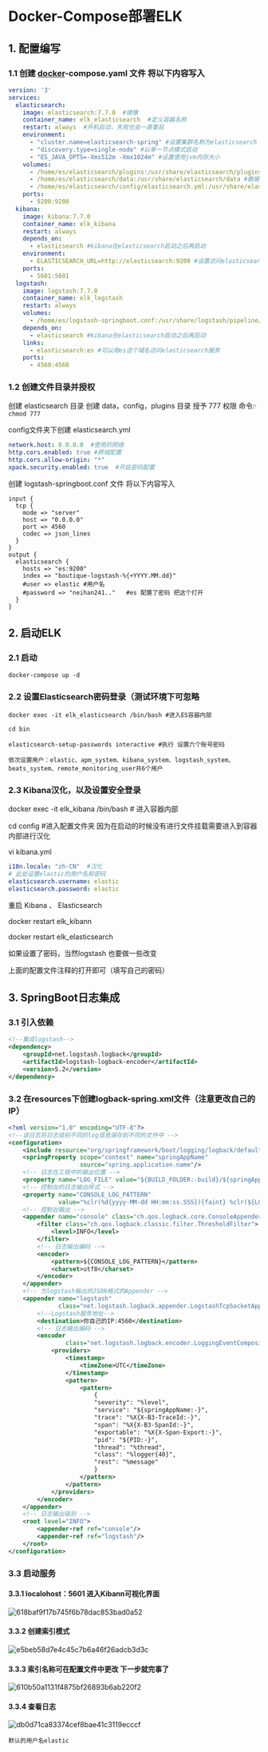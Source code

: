# Docker-Compose部署ELK

## 1. 配置编写

### 1.1 创建 [docker](https://so.csdn.net/so/search?q=docker&spm=1001.2101.3001.7020)-compose.yaml 文件 将以下内容写入

```yaml
version: '3'
services:
  elasticsearch:
    image: elasticsearch:7.7.0  #镜像
    container_name: elk_elasticsearch  #定义容器名称
    restart: always  #开机启动，失败也会一直重启
    environment:
      - "cluster.name=elasticsearch-spring" #设置集群名称为elasticsearch
      - "discovery.type=single-node" #以单一节点模式启动
      - "ES_JAVA_OPTS=-Xms512m -Xmx1024m" #设置使用jvm内存大小
    volumes:
      - /home/es/elasticsearch/plugins:/usr/share/elasticsearch/plugins #插件文件挂载
      - /home/es/elasticsearch/data:/usr/share/elasticsearch/data #数据文件挂载
      - /home/es/elasticsearch/config/elasticsearch.yml:/usr/share/elasticsearch/config/elasticsearch.yml #配置文件挂载
    ports:
      - 9200:9200
  kibana:
    image: kibana:7.7.0
    container_name: elk_kibana
    restart: always
    depends_on:
      - elasticsearch #kibana在elasticsearch启动之后再启动
    environment:
      - ELASTICSEARCH_URL=http://elasticsearch:9200 #设置访问elasticsearch的地址
    ports:
      - 5601:5601
  logstash:
    image: logstash:7.7.0
    container_name: elk_logstash
    restart: always
    volumes:
      - /home/es/logstash-springboot.conf:/usr/share/logstash/pipeline/logstash.conf #挂载logstash的配置文件
    depends_on:
      - elasticsearch #kibana在elasticsearch启动之后再启动
    links:
      - elasticsearch:es #可以用es这个域名访问elasticsearch服务
    ports:
      - 4560:4560
```

### 1.2 创建文件目录并授权

创建 elasticsearch 目录 创建 data，config，plugins 目录 授予 777 权限 命令:· `chmod 777`

config文件夹下创建 elasticsearch.yml

```yml
network.host: 0.0.0.0  #使用的网络
http.cors.enabled: true #跨域配置
http.cors.allow-origin: "*"
xpack.security.enabled: true  #开启密码配置
```

创建 logstash-springboot.conf 文件 将以下内容写入

```
input {
  tcp {
    mode => "server"
    host => "0.0.0.0"
    port => 4560
    codec => json_lines
  }
}
output {
  elasticsearch {
    hosts => "es:9200"
    index => "boutique-logstash-%{+YYYY.MM.dd}"
    #user => elastic #用户名
    #password => "neihan241.."   #es 配置了密码 把这个打开
  }
}
```

## 2. 启动ELK

### 2.1 启动

```
docker-compose up -d
```

### 2.2 设置Elasticsearch密码登录（测试环境下可忽略

```
docker exec -it elk_elasticsearch /bin/bash #进入ES容器内部

cd bin

elasticsearch-setup-passwords interactive #执行 设置六个账号密码

依次设置用户：elastic、apm_system、kibana_system、logstash_system、beats_system、remote_monitoring_user共6个用户
```

### 2.3 Kibana汉化，以及设置安全登录

docker exec -it elk_kibana /bin/bash # 进入容器内部

cd config #进入配置文件夹 因为在启动的时候没有进行文件挂载需要进入到容器内部进行汉化

vi kibana.yml

```yml
i18n.locale: "zh-CN"  #汉化
# 此处设置elastic的用户名和密码
elasticsearch.username: elastic
elasticsearch.password: elastic
```

重启 Kibana 、 Elasticsearch

docker restart elk_kibann

docker restart elk_elasticsearch

如果设置了密码，当然logstash 也要做一些改变

上面的配置文件注释的打开即可（填写自己的密码）

## 3. SpringBoot日志集成

### 3.1 引入依赖

```xml
<!--集成logstash-->
<dependency>
    <groupId>net.logstash.logback</groupId>
    <artifactId>logstash-logback-encoder</artifactId>
    <version>5.2</version>
</dependency>
```

### 3.2 在resources下创建logback-spring.xml文件（注意更改自己的IP）

```xml
<?xml version="1.0" encoding="UTF-8"?>
<!--该日志将日志级别不同的log信息保存到不同的文件中 -->
<configuration>
    <include resource="org/springframework/boot/logging/logback/defaults.xml"/>
    <springProperty scope="context" name="springAppName"
                    source="spring.application.name"/>
    <!-- 日志在工程中的输出位置 -->
    <property name="LOG_FILE" value="${BUILD_FOLDER:-build}/${springAppName}"/>
    <!-- 控制台的日志输出样式 -->
    <property name="CONSOLE_LOG_PATTERN"
              value="%clr(%d{yyyy-MM-dd HH:mm:ss.SSS}){faint} %clr(${LOG_LEVEL_PATTERN:-%5p}) %clr(${PID:- }){magenta} %clr(---){faint} %clr([%15.15t]){faint} %m%n${LOG_EXCEPTION_CONVERSION_WORD:-%wEx}}"/>
    <!-- 控制台输出 -->
    <appender name="console" class="ch.qos.logback.core.ConsoleAppender">
        <filter class="ch.qos.logback.classic.filter.ThresholdFilter">
            <level>INFO</level>
        </filter>
        <!-- 日志输出编码 -->
        <encoder>
            <pattern>${CONSOLE_LOG_PATTERN}</pattern>
            <charset>utf8</charset>
        </encoder>
    </appender>
    <!-- 为logstash输出的JSON格式的Appender -->
    <appender name="logstash"
              class="net.logstash.logback.appender.LogstashTcpSocketAppender">
        <!--Logstash服务地址-->
        <destination>你自己的IP:4560</destination>
        <!-- 日志输出编码 -->
        <encoder
                class="net.logstash.logback.encoder.LoggingEventCompositeJsonEncoder">
            <providers>
                <timestamp>
                    <timeZone>UTC</timeZone>
                </timestamp>
                <pattern>
                    <pattern>
                        {
                        "severity": "%level",
                        "service": "${springAppName:-}",
                        "trace": "%X{X-B3-TraceId:-}",
                        "span": "%X{X-B3-SpanId:-}",
                        "exportable": "%X{X-Span-Export:-}",
                        "pid": "${PID:-}",
                        "thread": "%thread",
                        "class": "%logger{40}",
                        "rest": "%message"
                        }
                    </pattern>
                </pattern>
            </providers>
        </encoder>
    </appender>
    <!-- 日志输出级别 -->
    <root level="INFO">
        <appender-ref ref="console"/>
        <appender-ref ref="logstash"/>
    </root>
</configuration>
```

### 3.3 启动服务

#### 3.3.1 localohost：5601 进入Kibann可视化界面

![618baf9f17b745f6b78dac853bad0a52](assets/EKL/618baf9f17b745f6b78dac853bad0a52.png)

#### 3.3.2 创建索引模式

![e5beb58d7e4c45c7b6a46f26adcb3d3c](assets/EKL/e5beb58d7e4c45c7b6a46f26adcb3d3c.png)

#### 3.3.3 **索引名称可在配置文件中更改 下一步就完事了**

![610b50a1131f4875bf26893b6ab220f2](assets/EKL/610b50a1131f4875bf26893b6ab220f2.png)

#### 3.3.4 **查看日志**

![db0d71ca83374cef8bae41c3119ecccf](assets/EKL/db0d71ca83374cef8bae41c3119ecccf.png)

`默认的用户名elastic`
